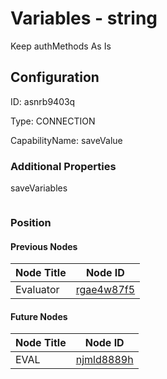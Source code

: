 # Variables - string 
Keep authMethods As Is
## Configuration
ID:  asnrb9403q

Type: CONNECTION 

CapabilityName: saveValue






### Additional Properties
saveVariables
```
```





### Position

#### Previous Nodes
| Node Title | Node ID |
| :------------- | ------------ |
| Evaluator | [rgae4w87f5](./rgae4w87f5.md) | 
 
 #### Future Nodes
| Node Title | Node ID |
| :------------- | ------------ |
| EVAL |[njmld8889h](./njmld8889h.md) | 